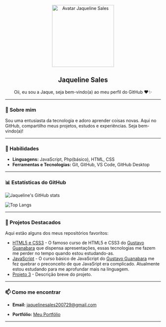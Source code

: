 <p align="center">
  <img width="200px" src="https://jaquelinebsales.github.io/portfolio/imagens/avatar-eu.png" align="center" alt="Avatar Jaqueline Sales" />
  <h2 align="center">Jaqueline Sales</h2>
  <p align="center">Oii, eu sou a Jaque, seja bem-vindo(a) ao meu perfil do GitHub ❤️✨</p>
</p>

---

### 👋 Sobre mim
Sou uma entusiasta da tecnologia e adoro aprender coisas novas. Aqui no GitHub, compartilho meus projetos, estudos e experiências. Seja bem-vindo(a)!

---

### 🚀 Habilidades
- **Linguagens:** JavaScript, Php(básico), HTML, CSS
- **Ferramentas e Tecnologias:** Git, GitHub, VS Code, GitHub Desktop
---

### 📊 Estatísticas do GitHub

![Jaqueline's GitHub stats](https://github-readme-stats.vercel.app/api?username=jaquelinebsales&show_icons=true&theme=dracula)

![Top Langs](https://github-readme-stats.vercel.app/api/top-langs/?username=jaquelinebsales&layout=compact&theme=dracula)

---

### 🌟 Projetos Destacados
Aqui estão alguns dos meus repositórios favoritos:

- [HTML5 e CSS3](https://github.com/jaquelinebsales/html-css) - O famoso curso de HTML5 e CSS3 do [Gustavo Guanabara](https://github.com/gustavoguanabara) que dispensa apresentações, essas tecnologias me fazem me perder no tempo quando estou estudando-as.
- [JavaScript](https://github.com/jaquelinebsales/javascript) - O curso básico de JavaScript do [Gustavo Guanabara](https://github.com/gustavoguanabara) me fez quebrar o preconceito de que JavaSript era complicado. Atualmente estou estudando para me aprofundar mais na linguagem.
- [Projeto 3](https://github.com/jaquelinebsales/projeto3) - Descrição breve do projeto.

---

### 📫 Como me encontrar
- **Email:** jaquelinesales200729@gmail.com
<!--- **LinkedIn:** [Jaqueline Sales](https://www.linkedin.com/in/jaquelinebsales)-->
- **Portfólio:** [Meu Portfólio](https://jaquelinebsales.github.io/portfolio)

---

